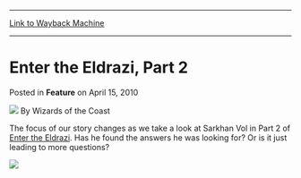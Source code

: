 
---
[Link to Wayback Machine](https://web.archive.org/web/20211026213207/https://magic.wizards.com/en/articles/archive/feature/enter-eldrazi-part-2-2010-04-15-0)

[_metadata_:author]:- "Wizards of the Coast"
[_metadata_:description]:- "The focus of our story changes as we take a look at Sarkhan Vol in Part 2 of Enter the Eldrazi. Has he found the answers he was looking for? Or is it just leading to more questions?"
[_metadata_:generator]:- "Drupal 7 (http://drupal.org)"
[_metadata_:publish_date]:- "2010-04-15"
[_metadata_:title]:- "Enter the Eldrazi, Part 2"
[_metadata_:wayback_capture_timestamp]:- "2021-10-26 21:32:07+00:00"
[_metadata_:wayback_raw_url]:- "https://web.archive.org/web/20211026213207id_/https://magic.wizards.com/en/articles/archive/feature/enter-eldrazi-part-2-2010-04-15-0"
[_metadata_:wayback_url]:- "https://magic.wizards.com/en/articles/archive/feature/enter-eldrazi-part-2-2010-04-15-0"
---


Enter the Eldrazi, Part 2
=========================



 Posted in **Feature**
 on April 15, 2010 






![](https://media.magic.wizards.com/styles/auth_small/public/images/person/wizards_author.jpg)
By Wizards of the Coast











The focus of our story changes as we take a look at Sarkhan Vol in Part 2 of [Enter the Eldrazi](/en/node/629476). Has he found the answers he was looking for? Or is it just leading to more questions?

[![](https://media.magic.wizards.com/image_legacy_migration/mtg/images/daily/features/feature86a_thumb.jpg)](/en/node/629511)







